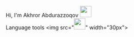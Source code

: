 Hi, I'm Akhror Abdurazzoqov <img src="https://gifdb.com/images/thumbnail/waving-hand-hi-emoticon-5ogrlew1e9zb3p5m.webp" width="30px">
<br>
Language tools
<img src="<img src="https://gifdb.com/images/thumbnail/waving-hand-hi-emoticon-5ogrlew1e9zb3p5m.webp" width="30px">" width="30px">
